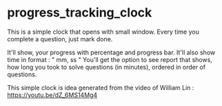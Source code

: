 # progress_tracking_clock
This is a simple clock that opens with small window. Every time you complete a question, just mark done.

It'll show, your progress with percentage and progress bar. It'll also show time in format : " mm, ss "  You'll get the option to see report that shows, how long you took to solve questions (in minutes), ordered in order of questions.

This simple clock is idea generated from the video of William Lin : https://youtu.be/dZ_6MS14Mg4
